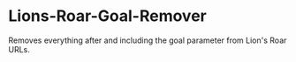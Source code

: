 # Lions-Roar-Goal-Remover
Removes everything after and including the goal parameter from Lion's Roar URLs.
